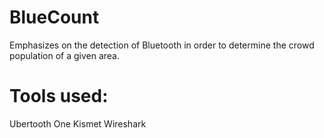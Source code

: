 # BlueCount

Emphasizes on the detection of Bluetooth in order to determine the crowd population of a given area.

Tools used:
===========
Ubertooth One
Kismet
Wireshark